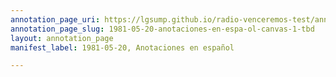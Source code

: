 ```yaml
---
annotation_page_uri: https://lgsump.github.io/radio-venceremos-test/annotations/1981-05-20-anotaciones-en-espa-ol-canvas-1-tbd.json
annotation_page_slug: 1981-05-20-anotaciones-en-espa-ol-canvas-1-tbd
layout: annotation_page
manifest_label: 1981-05-20, Anotaciones en español

---
```

